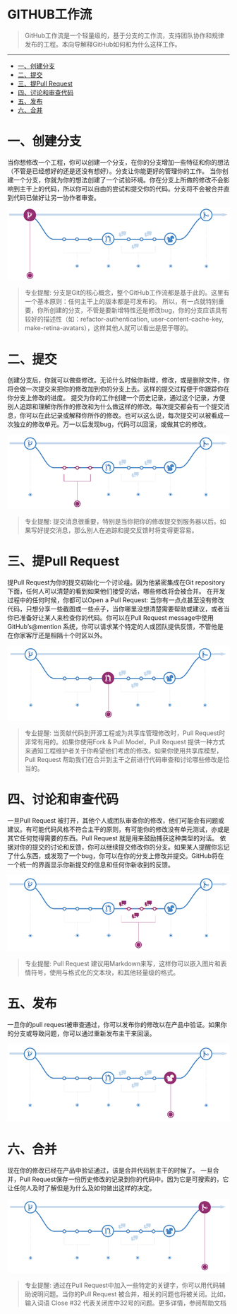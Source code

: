 # GITHUB工作流

> GitHub工作流是一个轻量级的，基于分支的工作流，支持团队协作和规律发布的工程。本向导解释GitHub如何和为什么这样工作。

--------------

<p data-anchor-id="bd8d"><div class="toc">
<ul>
    <li><a href="#一创建分支">一、创建分支</a></li>
    <li><a href="#二提交">二、提交</a></li>
    <li><a href="#三提Pull Request">三、提Pull Request</a></li>
    <li><a href="#四讨论和审查代码">四、讨论和审查代码</a></li>
    <li><a href="#五发布">五、发布</a></li>
    <li><a href="#六合并">六、合并</a></li>
</ul>
</div>
</p>

# 一、创建分支

当你想修改一个工程，你可以创建一个分支，在你的分支增加一些特征和你的想法（不管是已经想好的还是还没有想好）。分支让你能更好的管理你的工作。
当你创建一个分支，你就为你的想法创建了一个试验环境。你在分支上所做的修改不会影响到主干上的代码，所以你可以自由的尝试和提交你的代码。分支将不会被合并直到代码已做好让另一协作者审查。

![](./assets/1.png)

> 专业提醒:
分支是Git的核心概念，整个GitHub工作流都是基于此的。这里有一个基本原则：任何主干上的版本都是可发布的。
所以，有一点就特别重要，你所创建的分支，不管是要新增特性还是修改bug，你的分支应该具有较好的描述性（如：refactor-authentication, user-content-cache-key, make-retina-avatars），这样其他人就可以看出是居于哪的。

# 二、提交
创建分支后，你就可以做些修改。无论什么时候你新增，修改，或是删除文件，你将会做一次提交来把你的修改加到你的分支上去。这样的提交过程便于你跟踪你在你分支上修改的进度。
提交为你的工作创建一个历史记录，通过这个记录，方便别人追踪和理解你所作的修改和为什么做这样的修改。每次提交都会有一个提交消息，你可以在此记录或解释你所作的修改。也可以这么说，每次提交可以被看成一次独立的修改单元。万一以后发现bug，代码可以回滚，或做其它的修改。

![](./assets/2.png)

> 专业提醒:
提交消息很重要，特别是当你把你的修改提交到服务器以后。如果写好提交消息，那么别人在追踪和提交反馈时将变得更容易。

# 三、提Pull Request
提Pull Request为你的提交初始化一个讨论组。因为他紧密集成在Git repository下面，任何人可以清楚的看到如果他们接受的话，哪些修改将会被合并。
在开发过程中的任何时候，你都可以Open a Pull Request: 当你有一点点甚至没有修改代码，只想分享一些截图或一些点子，当你哪里没想清楚需要帮助或建议，或者当你已准备好让某人来检查你的代码。你可以在Pull Request message中使用GitHub’s@mention 系统，你可以请求某个特定的人或团队提供反馈，不管他是在你家客厅还是相隔十个时区以外。

![](./assets/3.png)

> 专业提醒:
当贡献代码到开源工程或为共享库管理修改时，Pull Request时非常有用的。如果你使用Fork & Pull Model，Pull Request 提供一种方式来通知工程维护者关于你希望他们考虑的修改。如果你使用共享库模型，Pull Request 帮助我们在合并到主干之前进行代码审查和讨论哪些修改是恰当的。

# 四、讨论和审查代码
一旦Pull Request 被打开，其他个人或团队审查你的修改，他们可能会有问题或建议。有可能代码风格不符合主干的原则，有可能你的修改没有单元测试，亦或是其它任何觉得需要的东西。Pull Request 就是用来鼓励捕获这种类型的对话。
依据对你的提交的讨论和反馈，你可以继续提交修改你的分支。如果某人提醒你忘记了什么东西，或发现了一个bug，你可以在你的分支上修改并提交。GitHub将在一个统一的界面显示你新提交的信息和任何你新收到的反馈。

![](./assets/4.png)

> 专业提醒:
Pull Request 建议用Markdown来写，这样你可以嵌入图片和表情符号，使用与格式化的文本块，和其他轻量级的格式。

# 五、发布
一旦你的pull request被审查通过，你可以发布你的修改以在产品中验证。如果你的分支或导致问题，你可以通过重新发布主干来回滚。

![](./assets/5.png)

# 六、合并
现在你的修改已经在产品中验证通过，该是合并代码到主干的时候了。
一旦合并，Pull Request保存一份历史修改的记录到你的代码中。因为它是可搜索的，它让任何人及时了解但是为什么及如何做出这样的决定。

![](./assets/6.png)

> 专业提醒:
通过在Pull Request中加入一些特定的关键字，你可以用代码辅助说明问题。当你的Pull Request 被合并，相关的问题也将被关闭。比如，输入词语 Close #32 代表关闭库中32号的问题。更多详情，参阅帮助文档

